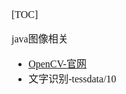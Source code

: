 <font face="Simsun" size=3>

[TOC]

java图像相关
- [OpenCV-官网](https://docs.opencv.org/4.x/)
- 文字识别-tessdata/10

</font>